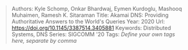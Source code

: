 > Authors: Kyle Schomp, Onkar Bhardwaj, Eymen Kurdoglu, Mashooq Muhaimen, Ramesh K. Sitaraman
> Title: Akamai DNS: Providing Authoritative Answers to the World's Queries
> Year: 2020
> Url: https://doi.org/10.1145/3387514.3405881
> Keywords: Distributed Systems, DNS
> Series: SIGCOMM '20
> Tags: *Define your own tags here, separate by comma*